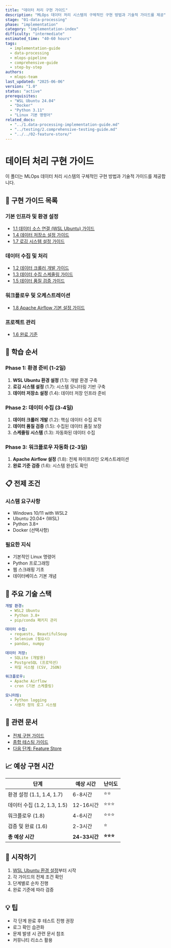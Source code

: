 ```yaml
---
title: "데이터 처리 구현 가이드"
description: "MLOps 데이터 처리 시스템의 구체적인 구현 방법과 기술적 가이드를 제공"
stage: "01-data-processing"
phase: "implementation"
category: "implementation-index"
difficulty: "intermediate"
estimated_time: "40-60 hours"
tags:
  - implementation-guide
  - data-processing
  - mlops-pipeline
  - comprehensive-guide
  - step-by-step
authors:
  - mlops-team
last_updated: "2025-06-06"
version: "1.0"
status: "active"
prerequisites:
  - "WSL Ubuntu 24.04"
  - "Docker"
  - "Python 3.11"
  - "Linux 기본 명령어"
related_docs:
  - "../1.data-processing-implementation-guide.md"
  - "../testing/2.comprehensive-testing-guide.md"
  - "../../02-feature-store/"
---
```


# 데이터 처리 구현 가이드

이 폴더는 MLOps 데이터 처리 시스템의 구체적인 구현 방법과 기술적 가이드를 제공합니다.

## 📁 구현 가이드 목록

### 기본 인프라 및 환경 설정
- [1.1 데이터 소스 연결 (WSL Ubuntu) 가이드](./1.1-data-source-connection-wsl-ubuntu-guide.md)
- [1.4 데이터 저장소 설정 가이드](./1.4-data-storage-setup-guide.md)
- [1.7 로깅 시스템 설정 가이드](./1.7-logging-system-setup-guide.md)

### 데이터 수집 및 처리
- [1.2 데이터 크롤러 개발 가이드](./1.2-data-crawler-development-guide.md)
- [1.3 데이터 수집 스케줄링 가이드](./1.3-data-collection-scheduling-guide.md)
- [1.5 데이터 품질 검증 가이드](./1.5-data-quality-validation-guide.md)

### 워크플로우 및 오케스트레이션
- [1.8 Apache Airflow 기본 설정 가이드](./1.8-apache-airflow-basic-setup-guide.md)

### 프로젝트 관리
- [1.6 완료 기준](./1.6-completion-criteria.md)

## 🎯 학습 순서

### Phase 1: 환경 준비 (1-2일)
1. **WSL Ubuntu 환경 설정** (1.1): 개발 환경 구축
2. **로깅 시스템 설정** (1.7): 시스템 모니터링 기반 구축
3. **데이터 저장소 설정** (1.4): 데이터 저장 인프라 준비

### Phase 2: 데이터 수집 (3-4일)
1. **데이터 크롤러 개발** (1.2): 핵심 데이터 수집 로직
2. **데이터 품질 검증** (1.5): 수집된 데이터 품질 보장
3. **스케줄링 시스템** (1.3): 자동화된 데이터 수집

### Phase 3: 워크플로우 자동화 (2-3일)
1. **Apache Airflow 설정** (1.8): 전체 파이프라인 오케스트레이션
2. **완료 기준 검증** (1.6): 시스템 완성도 확인

## 📋 전제 조건

### 시스템 요구사항
- Windows 10/11 with WSL2
- Ubuntu 20.04+ (WSL)
- Python 3.8+
- Docker (선택사항)

### 필요한 지식
- 기본적인 Linux 명령어
- Python 프로그래밍
- 웹 스크래핑 기초
- 데이터베이스 기본 개념

## 🔧 주요 기술 스택

```yaml
개발 환경:
  - WSL2 Ubuntu
  - Python 3.8+
  - pip/conda 패키지 관리

데이터 수집:
  - requests, BeautifulSoup
  - Selenium (필요시)
  - pandas, numpy

데이터 저장:
  - SQLite (개발용)
  - PostgreSQL (프로덕션)
  - 파일 시스템 (CSV, JSON)

워크플로우:
  - Apache Airflow
  - cron (기본 스케줄링)

모니터링:
  - Python logging
  - 사용자 정의 로그 시스템
```

## 🔗 관련 문서

- [전체 구현 가이드](../1.data-processing-implementation-guide.md)
- [종합 테스팅 가이드](../2.comprehensive-testing-guide.md)
- [다음 단계: Feature Store](../../02-feature-store/)

## 📈 예상 구현 시간

| 단계 | 예상 시간 | 난이도 |
|------|-----------|--------|
| 환경 설정 (1.1, 1.4, 1.7) | 6-8시간 | ⭐⭐ |
| 데이터 수집 (1.2, 1.3, 1.5) | 12-16시간 | ⭐⭐⭐ |
| 워크플로우 (1.8) | 4-6시간 | ⭐⭐⭐ |
| 검증 및 완료 (1.6) | 2-3시간 | ⭐ |
| **총 예상 시간** | **24-33시간** | **⭐⭐⭐** |

## 🚀 시작하기

1. [WSL Ubuntu 환경 설정](./1.1-data-source-connection-wsl-ubuntu-guide.md)부터 시작
2. 각 가이드의 전제 조건 확인
3. 단계별로 순차 진행
4. 완료 기준에 따라 검증

## 💡 팁

- 각 단계 완료 후 테스트 진행 권장
- 로그 확인 습관화
- 문제 발생 시 관련 문서 참조
- 커뮤니티 리소스 활용
